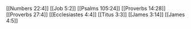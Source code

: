 [[Numbers 22:4]]
[[Job 5:2]]
[[Psalms 105:24]]
[[Proverbs 14:28]]
[[Proverbs 27:4]]
[[Ecclesiastes 4:4]]
[[Titus 3:3]]
[[James 3:14]]
[[James 4:5]]
